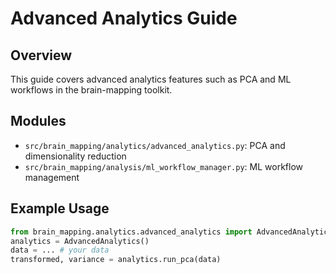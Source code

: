 # Advanced Analytics Guide

## Overview
This guide covers advanced analytics features such as PCA and ML workflows in the brain-mapping toolkit.

## Modules
- `src/brain_mapping/analytics/advanced_analytics.py`: PCA and dimensionality reduction
- `src/brain_mapping/analysis/ml_workflow_manager.py`: ML workflow management

## Example Usage
```python
from brain_mapping.analytics.advanced_analytics import AdvancedAnalytics
analytics = AdvancedAnalytics()
data = ... # your data
transformed, variance = analytics.run_pca(data)
```
